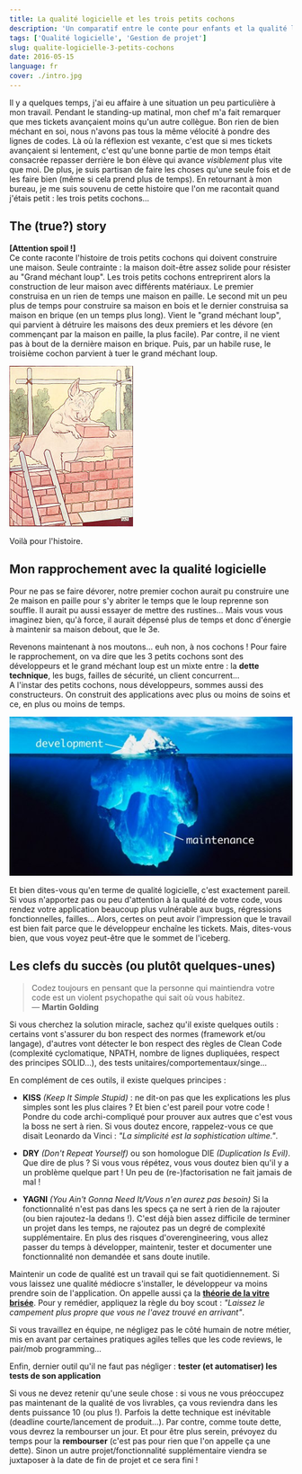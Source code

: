 ```yaml
---
title: La qualité logicielle et les trois petits cochons
description: 'Un comparatif entre le conte pour enfants et la qualité logicielle'
tags: ['Qualité logicielle', 'Gestion de projet']
slug: qualite-logicielle-3-petits-cochons
date: 2016-05-15
language: fr
cover: ./intro.jpg
---
```


Il y a quelques temps, j'ai eu affaire à une situation un peu particulière à mon travail. Pendant le
standing-up matinal, mon chef m'a fait remarquer que mes tickets avançaient moins qu'un autre
collègue. Bon rien de bien méchant en soi, nous n'avons pas tous la même vélocité à pondre des
lignes de codes. Là où la réflexion est vexante, c'est que si mes tickets avançaient si lentement,
c'est qu'une bonne partie de mon temps était consacrée repasser derrière le bon élève qui avance
_visiblement_ plus vite que moi. De plus, je suis partisan de faire les choses qu'une seule fois et
de les faire bien (même si cela prend plus de temps). En retournant à mon bureau, je me suis souvenu
de cette histoire que l'on me racontait quand j'étais petit : les trois petits cochons...

## The (true?) story

**[Attention spoil !]**  
Ce conte raconte l'histoire de trois petits cochons qui doivent construire une maison. Seule
contrainte : la maison doit-être assez solide pour résister au "Grand méchant loup". Les trois
petits cochons entreprirent alors la construction de leur maison avec différents matériaux. Le
premier construisa en un rien de temps une maison en paille. Le second mit un peu plus de temps pour
construire sa maison en bois et le dernier construisa sa maison en brique (en un temps plus long).
Vient le "grand méchant loup", qui parvient à détruire les maisons des deux premiers et les dévore
(en commençant par la maison en paille, la plus facile). Par contre, il ne vient pas à bout de la
dernière maison en brique. Puis, par un habile ruse, le troisième cochon parvient à tuer le grand
méchant loup.

![3e cochon](./third-pig.jpg)

Voilà pour l'histoire.

## Mon rapprochement avec la qualité logicielle

Pour ne pas se faire dévorer, notre premier cochon aurait pu construire une 2e maison en paille pour
s'y abriter le temps que le loup reprenne son souffle. Il aurait pu aussi essayer de mettre des
rustines... Mais vous vous imaginez bien, qu'à force, il aurait dépensé plus de temps et donc
d'énergie à maintenir sa maison debout, que le 3e.

Revenons maintenant à nos moutons... euh non, à nos cochons ! Pour faire le rapprochement, on va
dire que les 3 petits cochons sont des développeurs et le grand méchant loup est un mixte entre : la
**dette technique**, les bugs, failles de sécurité, un client concurrent...  
A l'instar des petits cochons, nous développeurs, sommes aussi des constructeurs. On construit des
applications avec plus ou moins de soins et ce, en plus ou moins de temps.

![Velocité, temps et qualité](./dev-cost-maintenance.jpg)

Et bien dites-vous qu'en terme de qualité logicielle, c'est exactement pareil. Si vous n'apportez
pas ou peu d'attention à la qualité de votre code, vous rendez votre application beaucoup plus
vulnérable aux bugs, régressions fonctionnelles, failles... Alors, certes on peut avoir l'impression
que le travail est bien fait parce que le développeur enchaîne les tickets. Mais, dites-vous bien,
que vous voyez peut-être que le sommet de l'iceberg.

## Les clefs du succès (ou plutôt quelques-unes)

> Codez toujours en pensant que la personne qui maintiendra votre code est un violent psychopathe
> qui sait où vous habitez.  
> — **Martin Golding**

Si vous cherchez la solution miracle, sachez qu'il existe quelques outils : certains vont s'assurer
du bon respect des normes (framework et/ou langage), d'autres vont détecter le bon respect des
règles de Clean Code (complexité cyclomatique, NPATH, nombre de lignes dupliquées, respect des
principes SOLID...), des tests unitaires/comportementaux/singe...

En complément de ces outils, il existe quelques principes :

- **KISS** _(Keep It Simple Stupid)_ : ne dit-on pas que les explications les plus simples sont les
  plus claires ? Et bien c'est pareil pour votre code ! Pondre du code archi-compliqué pour prouver
  aux autres que c'est vous la boss ne sert à rien. Si vous doutez encore, rappelez-vous ce que
  disait Leonardo da Vinci : _"La simplicité est la sophistication ultime."_.

- **DRY** _(Don't Repeat Yourself)_ ou son homologue DIE _(Duplication Is Evil)_. Que dire de
  plus&nbsp;? Si vous vous répétez, vous vous doutez bien qu'il y a un problème quelque part ! Un
  peu de (re-)factorisation ne fait jamais de mal !
- **YAGNI** _(You Ain't Gonna Need It/Vous n'en aurez pas besoin)_ Si la fonctionnalité n'est pas
  dans les specs ça ne sert à rien de la rajouter (ou bien rajoutez-la dedans !). C'est déjà bien
  assez difficile de terminer un projet dans les temps, ne rajoutez pas un degré de complexité
  supplémentaire. En plus des risques d'overengineering, vous allez passer du temps à développer,
  maintenir, tester et documenter une fonctionnalité non demandée et sans doute inutile.

Maintenir un code de qualité est un travail qui se fait quotidiennement. Si vous laissez une qualité
médiocre s'installer, le développeur va moins prendre soin de l'application. On appelle aussi ça la
**[théorie de la vitre brisée](https://fr.wikipedia.org/wiki/Hypoth%C3%A8se_de_la_vitre_bris%C3%A9e)**.
Pour y remédier, appliquez la règle du boy scout : _"Laissez le campement plus propre que vous ne
l'avez trouvé en arrivant"_.

Si vous travaillez en équipe, ne négligez pas le côté humain de notre métier, mis en avant par
certaines pratiques agiles telles que les code reviews, le pair/mob programming...

Enfin, dernier outil qu'il ne faut pas négliger : **tester (et automatiser) les tests de son
application**

Si vous ne devez retenir qu'une seule chose : si vous ne vous préoccupez pas maintenant de la
qualité de vos livrables, ça vous reviendra dans les dents puissance 10 (ou plus !). Parfois la
dette technique est inévitable (deadline courte/lancement de produit...). Par contre, comme toute
dette, vous devrez la rembourser un jour. Et pour être plus serein, prévoyez du temps pour la
**rembourser** (c'est pas pour rien que l'on appelle ça une dette). Sinon un autre
projet/fonctionnalité supplémentaire viendra se juxtaposer à la date de fin de projet et ce sera
fini !

